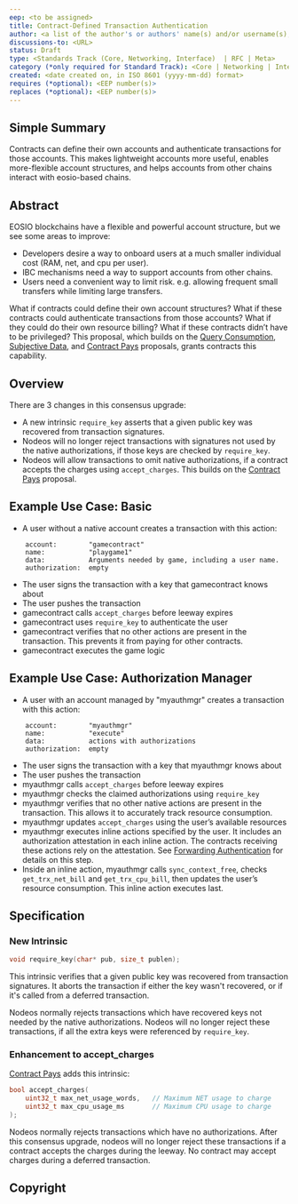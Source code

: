 ```yaml
---
eep: <to be assigned>
title: Contract-Defined Transaction Authentication
author: <a list of the author's or authors' name(s) and/or username(s), or name(s) and email(s), e.g. (use with the parentheses or triangular brackets): FirstName LastName (@GitHubUsername), FirstName LastName <foo@bar.com>, FirstName (@GitHubUsername) and GitHubUsername (@GitHubUsername)>
discussions-to: <URL>
status: Draft
type: <Standards Track (Core, Networking, Interface)  | RFC | Meta>
category (*only required for Standard Track): <Core | Networking | Interface>
created: <date created on, in ISO 8601 (yyyy-mm-dd) format>
requires (*optional): <EEP number(s)>
replaces (*optional): <EEP number(s)>
---
```


<!--You can leave these HTML comments in your merged EEP and delete the visible duplicate text guides, they will not appear and may be helpful to refer to if you edit it again. This is the suggested template for new EEPs. Note that an EEP number will be assigned by an editor. When opening a pull request to submit your EEP, please use an abbreviated title in the filename, `eep-draft_title_abbrev.md`. The title should be 44 characters or less.-->

## Simple Summary
<!--"If you can't explain it simply, you don't understand it well enough." Provide a simplified and layman-accessible explanation of the EEP.-->

Contracts can define their own accounts and authenticate transactions for those accounts. This makes lightweight accounts more useful, enables more-flexible account structures, and helps accounts from other chains interact with eosio-based chains.

## Abstract
<!--A short (~200 word) description of the technical issue being addressed.-->

EOSIO blockchains have a flexible and powerful account structure, but we see some areas to improve:
* Developers desire a way to onboard users at a much smaller individual cost (RAM, net, and cpu per user). 
* IBC mechanisms need a way to support accounts from other chains.
* Users need a convenient way to limit risk. e.g. allowing frequent small transfers while limiting large transfers.

What if contracts could define their own account structures? What if these contracts could authenticate 
transactions from those accounts? What if they could do their own resource billing? What if these 
contracts didn’t have to be privileged? This proposal, which builds on
the [Query Consumption](eep-draft_query_consumption.md), [Subjective Data](eep-draft_subjective_data.md),
and [Contract Pays](eep-draft_contract_pays.md) proposals, grants contracts this capability.

## Overview

There are 3 changes in this consensus upgrade:
* A new intrinsic `require_key` asserts that a given public key was recovered from transaction signatures.
* Nodeos will no longer reject transactions with signatures not used by the native authorizations, if those keys are checked by `require_key`.
* Nodeos will allow transactions to omit native authorizations, if a contract accepts the charges using `accept_charges`.
  This builds on the [Contract Pays](eep-draft_contract_pays.md) proposal.

## Example Use Case: Basic
* A user without a native account creates a transaction with this action:
```
    account:        "gamecontract"
    name:           "playgame1"
    data:           Arguments needed by game, including a user name.
    authorization:  empty
```
* The user signs the transaction with a key that gamecontract knows about
* The user pushes the transaction
* gamecontract calls `accept_charges` before leeway expires
* gamecontract uses `require_key` to authenticate the user
* gamecontract verifies that no other actions are present in the transaction. This prevents it from paying for other contracts.
* gamecontract executes the game logic

## Example Use Case: Authorization Manager

* A user with an account managed by "myauthmgr" creates a transaction with this action:
```
    account:        "myauthmgr"
    name:           "execute"
    data:           actions with authorizations
    authorization:  empty
```
* The user signs the transaction with a key that myauthmgr knows about
* The user pushes the transaction
* myauthmgr calls `accept_charges` before leeway expires
* myauthmgr checks the claimed authorizations using `require_key`
* myauthmgr verifies that no other native actions are present in the transaction. This allows it to accurately track resource consumption.
* myauthmgr updates `accept_charges` using the user’s available resources
* myauthmgr executes inline actions specified by the user. It includes an authorization attestation in each inline action.
  The contracts receiving these actions rely on the attestation. See [Forwarding Authentication](eep-draft_contract_fwd_auth.md)
  for details on this step.
* Inside an inline action, myauthmgr calls `sync_context_free`, checks `get_trx_net_bill` and `get_trx_cpu_bill`, then updates the user’s
  resource consumption. This inline action executes last.

## Specification
<!--The technical specification should describe the syntax and semantics of any new feature. The specification should be detailed enough to allow competing, interoperable implementations for any of the current EOSIO platforms.-->

### New Intrinsic

```c++
void require_key(char* pub, size_t publen);
```

This intrinsic verifies that a given public key was recovered from transaction signatures. It aborts the
transaction if either the key wasn't recovered, or if it's called from a deferred transaction.

Nodeos normally rejects transactions which have recovered keys not needed by the native authorizations. Nodeos
will no longer reject these transactions, if all the extra keys were referenced by `require_key`.

### Enhancement to accept_charges

[Contract Pays](eep-draft_contract_pays.md) adds this intrinsic:

```c++
bool accept_charges(
    uint32_t max_net_usage_words,   // Maximum NET usage to charge
    uint32_t max_cpu_usage_ms       // Maximum CPU usage to charge
);
```

Nodeos normally rejects transactions which have no authorizations. After this consensus upgrade, nodeos
will no longer reject these transactions if a contract accepts the charges during the leeway. No contract
may accept charges during a deferred transaction.

## Copyright
